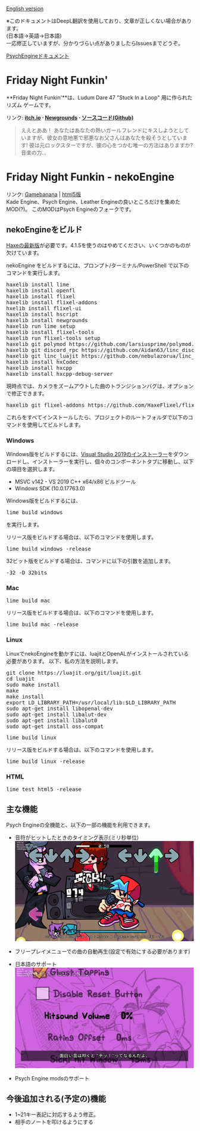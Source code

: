 [English version](README.md)  

※このドキュメントはDeepL翻訳を使用しており、文章が正しくない場合があります。  
(日本語->英語->日本語)  
一応修正していますが、分かりづらい点がありましたらIssuesまでどうぞ。
  
[PsychEngineドキュメント](PsychEngine.md)
# Friday Night Funkin'
**Friday Night Funkin'**は、Ludum Dare 47 "Stuck In a Loop" 用に作られたリズム ゲームです。 

リンク: **[itch.io](https://ninja-muffin24.itch.io/funkin) ⋅ [Newgrounds](https://www.newgrounds.com/portal/view/770371) ⋅ [ソースコード(Github)](https://github.com/ninjamuffin99/Funkin)**
> ええとああ！ あなたはあなたの熱いガールフレンドにキスしようとしていますが、彼女の意地悪で邪悪なお父さんはあなたを殺そうとしています! 彼は元ロックスターですが、彼の心をつかむ唯一の方法はありますか? 音楽の力… 
# Friday Night Funkin - nekoEngine
リンク: [Gamebanana](https://gamebanana.com/mods/406751) | [html5版](https://www.nennneko5787.ml/FNF-nekoEngine)  
Kade Engine、Psych Engine、Leather Engineの良いところだけを集めたMOD(?)。 
このMODはPsych Engineのフォークです。

## nekoEngineをビルド
[Haxeの最新版](https://haxe.org/download/)が必要です。4.1.5を使うのはやめてください、いくつかのものが欠けています。 

nekoEngine をビルドするには、プロンプト/ターミナル/PowerShell で以下のコマンドを実行します。 
<pre>
haxelib install lime
haxelib install openfl
haxelib install flixel
haxelib install flixel-addons
hxelib install flixel-ui
haxelib install hscript
haxelib install newgrounds
haxelib run lime setup
haxelib install flixel-tools
haxelib run flixel-tools setup
haxelib git polymod https://github.com/larsiusprime/polymod.git
haxelib git discord_rpc https://github.com/Aidan63/linc_discord-rpc
haxelib git linc_luajit https://github.com/nebulazorua/linc_luajit
haxelib install hxCodec
haxelib install hxcpp
haxelib install hxcpp-debug-server
</pre>
現時点では、カメラをズームアウトした曲のトランジションバグは、オプションで修正できます。
<pre>
haxelib git flixel-addons https://github.com/HaxeFlixel/flixel-addons
</pre>
これらをすべてインストールしたら、プロジェクトのルートフォルダで以下のコマンドを使用してビルドします。
### Windows
Windows版をビルドするには、[Visual Studio 2019のインストーラー](https://download.visualstudio.microsoft.com/download/pr/3105fcfe-e771-41d6-9a1c-fc971e7d03a7/8eb13958dc429a6e6f7e0d6704d43a55f18d02a253608351b6bf6723ffdaf24e/vs_Community.exe)をダウンロードし、インストーラーを実行し、個々のコンポーネントタブに移動し、以下の項目を選択します。

* MSVC v142 - VS 2019 C++ x64/x86 ビルドツール
* Windows SDK (10.0.17763.0)

Windows版をビルドするには、
<pre>
lime build windows
</pre>を実行します。
リリース版をビルドする場合は、以下のコマンドを使用します。
<pre>
lime build windows -release
</pre>
32ビット版をビルドする場合は、コマンドに以下の引数を追加します。
<pre>
-32 -D 32bits
</pre>
### Mac
<pre>
lime build mac
</pre>
リリース版をビルドする場合は、以下のコマンドを使用します。
<pre>
lime build mac -release
</pre>
### Linux
LinuxでnekoEngineを動かすには、luajitとOpenALがインストールされている必要があります。 
以下、私の方法を説明します。
<pre>
git clone https://luajit.org/git/luajit.git
cd luajit
sudo make install
make
make install
export LD_LIBRARY_PATH=/usr/local/lib:$LD_LIBRARY_PATH 
sudo apt-get install libopenal-dev
sudo apt-get install libalut-dev
sudo apt-get install libalut0
sudo apt-get install oss-compat
</pre>
<pre>
lime build linux
</pre>
リリース版をビルドする場合は、以下のコマンドを使用します。
<pre>
lime build linux -release
</pre>
### HTML
<pre>
lime test html5 -release
</pre>
## 主な機能
Psych Engineの全機能と、以下の一部の機能を利用できます。
* 音符がヒットしたときのタイミング表示(ミリ秒単位)
<img src="README_assets/キャプチャ_2022_10_21_18_09_51_103.png"></img>

* フリープレイメニューでの曲の自動再生(設定で有効にする必要があります)
* 日本語のサポート
<img src="README_assets/キャプチャ_2022_10_21_18_13_07_533.png"></img>

* Psych Engine modsのサポート
## 今後追加される(予定の)機能
* 1~21キー表記に対応するよう修正。
* 相手のノートを叩けるようにする
